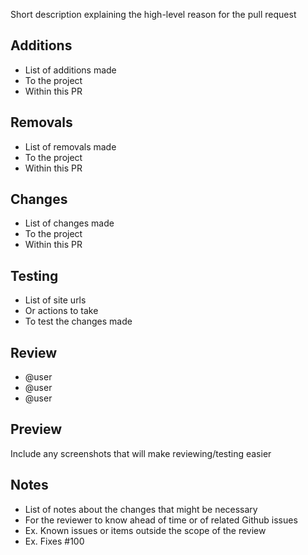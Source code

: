 Short description explaining the high-level reason for the pull request

## Additions

- List of additions made
- To the project
- Within this PR

## Removals

- List of removals made
- To the project
- Within this PR

## Changes

- List of changes made
- To the project
- Within this PR

## Testing

- List of site urls
- Or actions to take
- To test the changes made

## Review

- @user
- @user
- @user

## Preview

Include any screenshots that will make reviewing/testing easier

## Notes

- List of notes about the changes that might be necessary
- For the reviewer to know ahead of time or of related Github issues
- Ex. Known issues or items outside the scope of the review
- Ex. Fixes #100